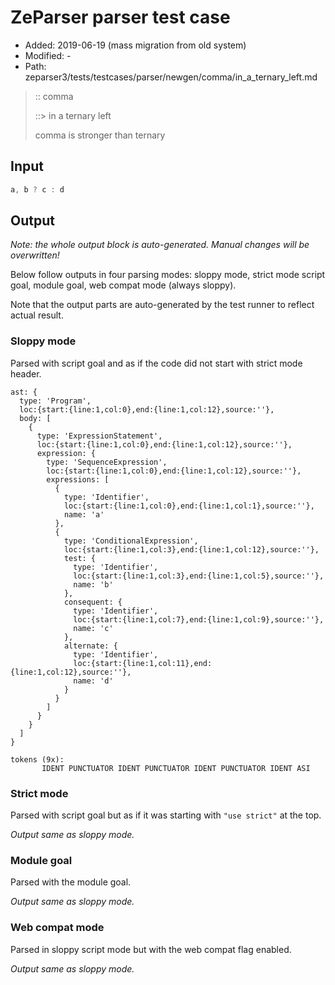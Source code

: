 # ZeParser parser test case

- Added: 2019-06-19 (mass migration from old system)
- Modified: -
- Path: zeparser3/tests/testcases/parser/newgen/comma/in_a_ternary_left.md

> :: comma
>
> ::> in a ternary left
>
> comma is stronger than ternary

## Input

`````js
a, b ? c : d
`````

## Output

_Note: the whole output block is auto-generated. Manual changes will be overwritten!_

Below follow outputs in four parsing modes: sloppy mode, strict mode script goal, module goal, web compat mode (always sloppy).

Note that the output parts are auto-generated by the test runner to reflect actual result.

### Sloppy mode

Parsed with script goal and as if the code did not start with strict mode header.

`````
ast: {
  type: 'Program',
  loc:{start:{line:1,col:0},end:{line:1,col:12},source:''},
  body: [
    {
      type: 'ExpressionStatement',
      loc:{start:{line:1,col:0},end:{line:1,col:12},source:''},
      expression: {
        type: 'SequenceExpression',
        loc:{start:{line:1,col:0},end:{line:1,col:12},source:''},
        expressions: [
          {
            type: 'Identifier',
            loc:{start:{line:1,col:0},end:{line:1,col:1},source:''},
            name: 'a'
          },
          {
            type: 'ConditionalExpression',
            loc:{start:{line:1,col:3},end:{line:1,col:12},source:''},
            test: {
              type: 'Identifier',
              loc:{start:{line:1,col:3},end:{line:1,col:5},source:''},
              name: 'b'
            },
            consequent: {
              type: 'Identifier',
              loc:{start:{line:1,col:7},end:{line:1,col:9},source:''},
              name: 'c'
            },
            alternate: {
              type: 'Identifier',
              loc:{start:{line:1,col:11},end:{line:1,col:12},source:''},
              name: 'd'
            }
          }
        ]
      }
    }
  ]
}

tokens (9x):
       IDENT PUNCTUATOR IDENT PUNCTUATOR IDENT PUNCTUATOR IDENT ASI
`````

### Strict mode

Parsed with script goal but as if it was starting with `"use strict"` at the top.

_Output same as sloppy mode._

### Module goal

Parsed with the module goal.

_Output same as sloppy mode._

### Web compat mode

Parsed in sloppy script mode but with the web compat flag enabled.

_Output same as sloppy mode._
